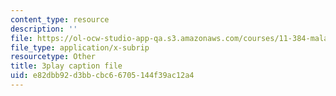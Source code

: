 ```yaml
---
content_type: resource
description: ''
file: https://ol-ocw-studio-app-qa.s3.amazonaws.com/courses/11-384-malaysia-sustainable-cities-practicum-spring-2018/e82dbb92d3bbcbc66705144f39ac12a4_0oXquNdvAnk.srt
file_type: application/x-subrip
resourcetype: Other
title: 3play caption file
uid: e82dbb92-d3bb-cbc6-6705-144f39ac12a4
---
```

